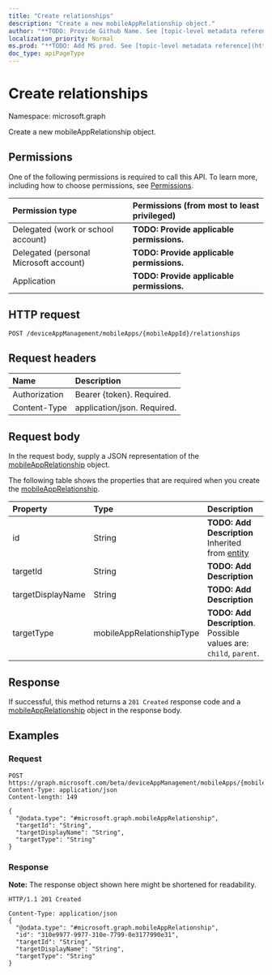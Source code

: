 ```yaml
---
title: "Create relationships"
description: "Create a new mobileAppRelationship object."
author: "**TODO: Provide Github Name. See [topic-level metadata reference](https://msgo.azurewebsites.net/add/document/guidelines/metadata.html#topic-level-metadata)**"
localization_priority: Normal
ms.prod: "**TODO: Add MS prod. See [topic-level metadata reference](https://msgo.azurewebsites.net/add/document/guidelines/metadata.html#topic-level-metadata)**"
doc_type: apiPageType
---
```


# Create relationships
Namespace: microsoft.graph

Create a new mobileAppRelationship object.

## Permissions
One of the following permissions is required to call this API. To learn more, including how to choose permissions, see [Permissions](/graph/permissions-reference).

|Permission type|Permissions (from most to least privileged)|
|:---|:---|
|Delegated (work or school account)|**TODO: Provide applicable permissions.**|
|Delegated (personal Microsoft account)|**TODO: Provide applicable permissions.**|
|Application|**TODO: Provide applicable permissions.**|

## HTTP request

<!-- {
  "blockType": "ignored"
}
-->
``` http
POST /deviceAppManagement/mobileApps/{mobileAppId}/relationships
```

## Request headers
|Name|Description|
|:---|:---|
|Authorization|Bearer {token}. Required.|
|Content-Type|application/json. Required.|

## Request body
In the request body, supply a JSON representation of the [mobileAppRelationship](../resources/intune-mobileapprelationship.md) object.

The following table shows the properties that are required when you create the [mobileAppRelationship](../resources/intune-mobileapprelationship.md).

|Property|Type|Description|
|:---|:---|:---|
|id|String|**TODO: Add Description** Inherited from [entity](../resources/entity.md)|
|targetId|String|**TODO: Add Description**|
|targetDisplayName|String|**TODO: Add Description**|
|targetType|mobileAppRelationshipType|**TODO: Add Description**. Possible values are: `child`, `parent`.|



## Response

If successful, this method returns a `201 Created` response code and a [mobileAppRelationship](../resources/intune-mobileapprelationship.md) object in the response body.

## Examples

### Request
<!-- {
  "blockType": "request",
  "name": "create_mobileapprelationship_from_"
}
-->
``` http
POST https://graph.microsoft.com/beta/deviceAppManagement/mobileApps/{mobileAppId}/relationships
Content-Type: application/json
Content-length: 149

{
  "@odata.type": "#microsoft.graph.mobileAppRelationship",
  "targetId": "String",
  "targetDisplayName": "String",
  "targetType": "String"
}
```


### Response
**Note:** The response object shown here might be shortened for readability.
<!-- {
  "blockType": "response",
  "truncated": true,
  "@odata.type": "microsoft.graph.mobileAppRelationship"
}
-->
``` http
HTTP/1.1 201 Created

Content-Type: application/json
{
  "@odata.type": "#microsoft.graph.mobileAppRelationship",
  "id": "310e9977-9977-310e-7799-0e3177990e31",
  "targetId": "String",
  "targetDisplayName": "String",
  "targetType": "String"
}
```

